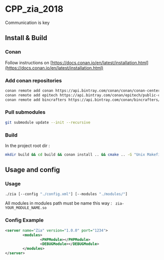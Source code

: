 # CPP_zia_2018

Communication is key

## Install & Build

### Conan

Follow instructions on [https://docs.conan.io/en/latest/installation.html](https://docs.conan.io/en/latest/installation.html)

### Add conan repositories

```sh
conan remote add conan https://api.bintray.com/conan/conan/conan-center
conan remote add epitech https://api.bintray.com/conan/epitech/public-conan
conan remote add bincrafters https://api.bintray.com/conan/bincrafters/public-conan
```

### Pull submodules

```sh
git submodule update --init --recursive
```

### Build

In the project root dir :

```sh
mkdir build && cd build && conan install .. && cmake .. -G "Unix Makefiles" && cmake --build .
```
## Usage and config

### Usage

```sh
./zia [--config "./config.xml"] [--modules "./modules/"]
```
All modules in modules path must be name this way : `` zia-YOUR_MODULE_NAME.so``

### Config Example

```xml
<server name="Zia" version="1.0.0" port="1234">
        <modules>
                <PHPModule></PHPModule>
                <DEBUGModule></DEBUGModule>
        </modules>
</server>
```
